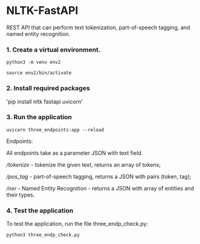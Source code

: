 # NLTK-FastAPI
REST API that can perform text tokenization, part-of-speech tagging, and named entity recognition.

### 1. Create a virtual environment.

`python3 -m venv env2`

`source env2/bin/activate`

### 2. Install required packages

'pip install nltk fastapi uvicorn'

### 3. Run the application

`uvicorn three_endpoints:app --reload`

Endpoints:

All endpoints take as a parameter JSON with text field.

*/tokenize* - tokenize the given text, returns an array of tokens;

*/pos_tag* - part-of-speech tagging, returns a JSON with pairs (token, tag);

*/ner* - Named Entity Recognition - returns a JSON with array of entities and their types.

 ### 4. Test the application
 
 To test the application, run the file three_endp_check.py:
 
 `python3 three_endp_check.py`
